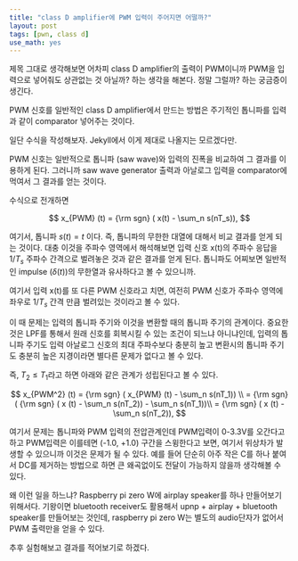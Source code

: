 ```yaml
---
title: "class D amplifier에 PWM 입력이 주어지면 어떨까?"
layout: post
tags: [pwn, class d]
use_math: yes
---
```


제목 그대로 생각해보면 어차피 class D amplifier의 출력이 PWM이니까 PWM을 입력으로 넣어줘도 상관없는 것 아닐까? 하는 생각을 해본다. 정말 그럴까? 하는 궁금증이 생긴다. 

PWM 신호를 일반적인 class D amplifier에서 만드는 방법은 주기적인 톱니파를 입력과 같이 comparator 넣어주는 것이다. 

일단 수식을 작성해보자. Jekyll에서 이게 제대로 나올지는 모르겠다만.

PWM 신호는 일반적으로 톱니파 (saw wave)와 입력의 진폭을 비교하여 그 결과를 이용하게 된다. 그러니까 saw wave generator 출력과 아날로그 입력을 comparator에 먹여서 그 결과를 얻는 것이다.

수식으로 전개하면 

$$ x_{PWM} (t) = {\rm sgn} ( x(t) - \sum_n s(nT_s)), $$

여기서, 톱니파 $s(t) = t$ 이다. 즉, 톱니파의 무한한 대열에 대해서 비교 결과를 얻게 되는 것이다. 대충 이것을 주파수 영역에서 해석해보면 입력 신호 x(t)의 주파수 응답을 $1/T_s$ 주파수 간격으로 벌려놓은 것과 같은 결과를 얻게 된다. 톱니파도 어찌보면 일반적인 impulse ($\delta (t)$)의 무한열과 유사하다고 볼 수 있으니까.

여기서 입력 x(t)를 또 다른 PWM 신호라고 치면, 여전히 PWM 신호가 주파수 영역에 좌우로 $1/T_s$ 간격 만큼 벌려있는 것이라고 볼 수 있다. 

이 때 문제는 입력의 톱니파 주기와 이것을 변환할 때의 톱니파 주기의 관계이다. 중요한 것은 LPF를 통해서 원래 신호를 회복시킬 수 있는 조건이 되느냐 아니냐인데, 입력의 톱니파 주기도 입력 아날로그 신호의 최대 주파수보다 충분히 높고 변환시의 톱니파 주기도 충분히 높은 지경이라면 별다른 문제가 없다고 볼 수 있다. 

즉, $T_2 \le T_1$라고 하면 아래와 같은 관계가 성립된다고 볼 수 있다.

$$ x_{PWM^2} (t) = {\rm sgn} ( x_{PWM} (t) - \sum_n s(nT_1)) \\ = {\rm sgn} ( {\rm sgn} ( x (t) - \sum_n s(nT_2)) - \sum_n s(nT_1))\\ 
= {\rm sgn} ( x (t) - \sum_n s(nT_2)), $$

여기서 문제는 톱니파와 PWM 입력의 전압관계인데 PWM입력이 0-3.3V를 오간다고 하고 PWM입력은 이를테면 (-1.0, +1.0) 구간을 스윙한다고 보면, 여기서 위상차가 발생할 수 있으니까 이것은 문제가 될 수 있다. 예를 들어 단순히 아주 작은 C를 하나 붙여서 DC를 제거하는 방법으로 하면 큰 왜곡없이도 전달이 가능하지 않을까 생각해볼 수 있다.

왜 이런 일을 하느냐? Raspberry pi zero W에 airplay speaker를 하나 만들어보기 위해서다. 기왕이면 bluetooth receiver도 활용해서 upnp + airplay + bluetooth speaker를 만들어보는 것인데, raspberry pi zero W는 별도의 audio단자가 없어서 PWM 출력만을 얻을 수 있다.

추후 실험해보고 결과를 적어보기로 하겠다. 